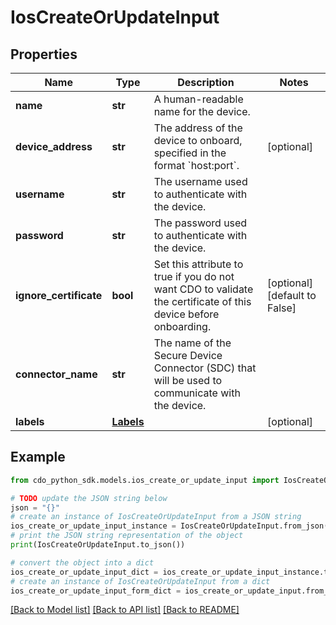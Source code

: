 # IosCreateOrUpdateInput


## Properties

Name | Type | Description | Notes
------------ | ------------- | ------------- | -------------
**name** | **str** | A human-readable name for the device. | 
**device_address** | **str** | The address of the device to onboard, specified in the format &#x60;host:port&#x60;. | [optional] 
**username** | **str** | The username used to authenticate with the device. | 
**password** | **str** | The password used to authenticate with the device. | 
**ignore_certificate** | **bool** | Set this attribute to true if you do not want CDO to validate the certificate of this device before onboarding. | [optional] [default to False]
**connector_name** | **str** | The name of the Secure Device Connector (SDC) that will be used to communicate with the device. | 
**labels** | [**Labels**](Labels.md) |  | [optional] 

## Example

```python
from cdo_python_sdk.models.ios_create_or_update_input import IosCreateOrUpdateInput

# TODO update the JSON string below
json = "{}"
# create an instance of IosCreateOrUpdateInput from a JSON string
ios_create_or_update_input_instance = IosCreateOrUpdateInput.from_json(json)
# print the JSON string representation of the object
print(IosCreateOrUpdateInput.to_json())

# convert the object into a dict
ios_create_or_update_input_dict = ios_create_or_update_input_instance.to_dict()
# create an instance of IosCreateOrUpdateInput from a dict
ios_create_or_update_input_form_dict = ios_create_or_update_input.from_dict(ios_create_or_update_input_dict)
```
[[Back to Model list]](../README.md#documentation-for-models) [[Back to API list]](../README.md#documentation-for-api-endpoints) [[Back to README]](../README.md)


